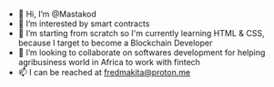 - 👋 Hi, I’m @Mastakod
- 👀 I’m interested by smart contracts
- 🌱 I’m starting from scratch so I'm currently learning HTML & CSS, because I target to become a Blockchain Developer
- 💞️ I’m looking to collaborate on softwares development for helping agribusiness world in Africa to work with fintech
- 📫 I can be reached at fredmakita@proton.me

<!---
Mastakod/Mastakod is a ✨ special ✨ repository because its `README.md` (this file) appears on your GitHub profile.
You can click the Preview link to take a look at your changes.
--->
